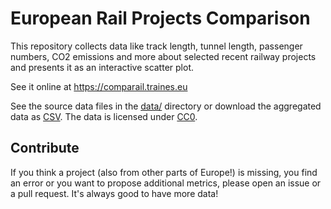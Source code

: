 # European Rail Projects Comparison

This repository collects data like track length, tunnel length, passenger numbers, CO2 emissions and more about selected recent railway projects and presents it as an interactive scatter plot.

See it online at https://comparail.traines.eu

See the source data files in the [data/](https://github.com/traines-source/rail-projects-comparison/tree/master/data/) directory or download the aggregated data as [CSV](https://comparail.traines.eu/dist/rail-projects-comparison.csv). The data is licensed under [CC0](https://creativecommons.org/publicdomain/zero/1.0/).

## Contribute

If you think a project (also from other parts of Europe!) is missing, you find an error or you want to propose additional metrics, please open an issue or a pull request. It's always good to have more data!